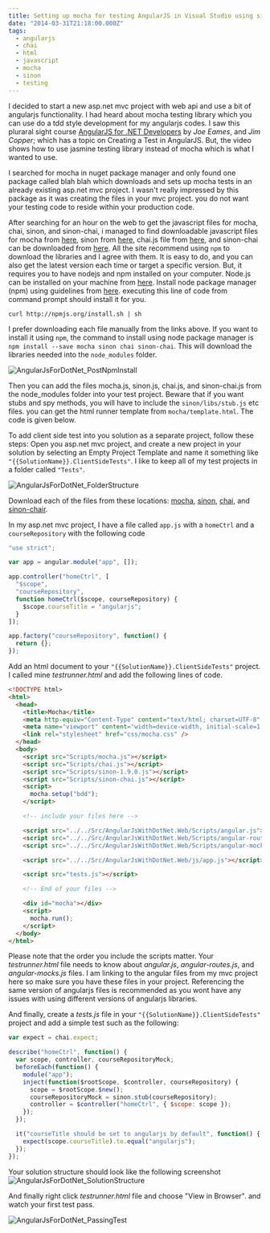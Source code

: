 ```yaml
---
title: Setting up mocha for testing AngularJS in Visual Studio using sinon, and chai
date: "2014-03-31T21:18:00.000Z"
tags:
  - angularjs
  - chai
  - html
  - javascript
  - mocha
  - sinon
  - testing
---
```


I decided to start a new asp.net mvc project with web api and use a bit of angularjs functionality. I had heard about mocha testing library which you can use do a tdd style development for my angularjs codes. I saw this pluraral sight course [AngularJS for .NET Developers](http://pluralsight.com/courses/angularjs-dotnet-developers) by _Joe Eames_, and _Jim Copper_; which has a topic on Creating a Test in AngularJS. But, the video shows how to use jasmine testing library instead of mocha which is what I wanted to use.

I searched for mocha in nuget package manager and only found one package called blah blah which downloads and sets up mocha tests in an already existing asp.net mvc project. I wasn't really impressed by this package as it was creating the files in your mvc project. you do not want your testing code to reside within your production code.

After searching for an hour on the web to get the javascript files for mocha, chai, sinon, and sinon-chai, i managed to find downloadable javascript files for mocha from [here](http://https://github.com/visionmedia/mocha/releases), sinon from [here](http://sinonjs.org/), chai.js file from [here](http://chaijs.com/chai.js), and sinon-chai can be downloaded from [here](https://github.com/domenic/sinon-chai/releases). All the site recommend using `npm` to download the libraries and I agree with them. It is easy to do, and you can also get the latest version each time or target a specific version. But, it requires you to have nodejs and npm installed on your computer. Node.js can be installed on your machine from [here](http://nodejs.org/). Install node package manager (npm) using guidelines from [here](http://howtonode.org/introduction-to-npm). executing this line of code from command prompt should install it for you.

```
curl http://npmjs.org/install.sh | sh
```

I prefer downloading each file manually from the links above. If you want to install it using `npm`, the command to install using node package manager is `npm install --save mocha sinon chai sinon-chai`. This will download the libraries needed into the `node_modules` folder.

![AngularJsForDotNet_PostNpmInstall](https://res.cloudinary.com/chekkan/image/upload/v1570362257/angularjsfordotnet_postnpminstall_osa3ag.png)

Then you can add the files mocha.js, sinon.js, chai.js, and sinon-chai.js from the node_modules folder into your test project. Beware that if you want stubs and spy methods, you will have to include the `sinon/libs/stub.js` etc files. you can get the html runner template from `mocha/template.html`. The code is given below.

To add client side test into you solution as a separate project, follow these steps:
Open you asp.net mvc project, and create a new project in your solution by selecting an Empty Project Template and name it something like `"{{SolutionName}}.ClientSideTests"`.
I like to keep all of my test projects in a folder called `"Tests"`.

![AngularJsForDotNet_FolderStructure](https://res.cloudinary.com/chekkan/image/upload/v1570362257/angularjsfordotnet_folderstructure_gtipeh.png)

Download each of the files from these locations: [mocha](https://github.com/visionmedia/mocha/releases), [sinon](http://sinonjs.org/), [chai](http://chaijs.com/chai.js), and [sinon-chair](https://github.com/domenic/sinon-chai/releases).

In my asp.net mvc project, I have a file called `app.js` with a `homeCtrl` and a `courseRepository` with the following code

```javascript
"use strict";

var app = angular.module("app", []);

app.controller("homeCtrl", [
  "$scope",
  "courseRepository",
  function homeCtrl($scope, courseRepository) {
    $scope.courseTitle = "angularjs";
  }
]);

app.factory("courseRepository", function() {
  return {};
});
```

Add an html document to your `"{{SolutionName}}.ClientSideTests"` project. I called mine _testrunner.html_ and add the following lines of code.

```html
<!DOCTYPE html>
<html>
  <head>
    <title>Mocha</title>
    <meta http-equiv="Content-Type" content="text/html; charset=UTF-8" />
    <meta name="viewport" content="width=device-width, initial-scale=1.0" />
    <link rel="stylesheet" href="css/mocha.css" />
  </head>
  <body>
    <script src="Scripts/mocha.js"></script>
    <script src="Scripts/chai.js"></script>
    <script src="Scripts/sinon-1.9.0.js"></script>
    <script src="Scripts/sinon-chai.js"></script>
    <script>
      mocha.setup("bdd");
    </script>

    <!-- include your files here -->

    <script src="../../Src/AngularJsWithDotNet.Web/Scripts/angular.js"></script>
    <script src="../../Src/AngularJsWithDotNet.Web/Scripts/angular-route.js"></script>
    <script src="../../Src/AngularJsWithDotNet.Web/Scripts/angular-mocks.js"></script>

    <script src="../../Src/AngularJsWithDotNet.Web/js/app.js"></script>

    <script src="tests.js"></script>

    <!-- End of your files -->

    <div id="mocha"></div>
    <script>
      mocha.run();
    </script>
  </body>
</html>
```

Please note that the order you include the scripts matter. Your _testrunner.html_ file needs to know about _angular.js_, _angular-routes.js_, and _angular-mocks.js_ files. I am linking to the angular files from my mvc project here so make sure you have these files in your project. Referencing the same version of angularjs files is recommended as you wont have any issues with using different versions of angularjs libraries.

And finally, create a _tests.js_ file in your `"{{SolutionName}}.ClientSideTests"` project and add a simple test such as the following:

```javascript
var expect = chai.expect;

describe("homeCtrl", function() {
  var scope, controller, courseRepositoryMock;
  beforeEach(function() {
    module("app");
    inject(function($rootScope, $controller, courseRepository) {
      scope = $rootScope.$new();
      courseRepositoryMock = sinon.stub(courseRepository);
      controller = $controller("homeCtrl", { $scope: scope });
    });
  });

  it("courseTitle should be set to angularjs by default", function() {
    expect(scope.courseTitle).to.equal("angularjs");
  });
});
```

Your solution structure should look like the following screenshot
![AngularJsForDotNet_SolutionStructure](https://res.cloudinary.com/chekkan/image/upload/v1570362257/angularjsfordotnet_solutionstructure_ladz4c.png)

And finally right click _testrunner.html_ file and choose "View in Browser". and watch your first test pass.

![AngularJsForDotNet_PassingTest](https://res.cloudinary.com/chekkan/image/upload/v1570362257/angularjsfordotnet_passingtest_qdbci8.png)
